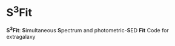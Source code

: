 # S<sup>3</sup>Fit
**S<sup>3</sup>Fit**: **S**imultaneous **S**pectrum and photometric-**S**ED **Fit** Code for extragalaxy

